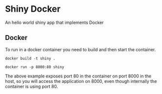 # Shiny Docker

An hello world shiny app that implements Docker

## Docker
To run in a docker container you need to build and then start the container.

`docker build -t shiny .`

`docker run -p 8000:80 shiny`

The above example exposes port 80 in the container on port 8000 in the host, so you will access the application on 8000, even though internally the container is using port 80.
